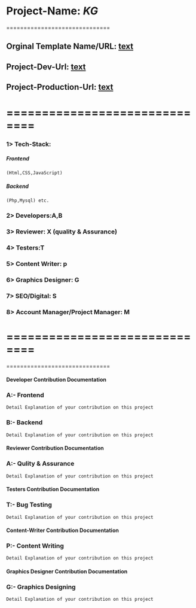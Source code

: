 # Project-Name: ***KG***

==============================

## Orginal Template Name/URL: [text](https://xzy.com/)
## Project-Dev-Url: [text](https://xzy.com/)
## Project-Production-Url: [text](https://xzy.com/)

==============================
==============================

### 1> Tech-Stack:
##### Frontend
```
(Html,CSS,JavaScript)

```
##### Backend
```
(Php,Mysql) etc.

```
### 2> Developers:A,B
### 3> Reviewer: X (quality & Assurance)
### 4> Testers:T
### 5> Content Writer: p
### 6> Graphics Designer: G
### 7> SEO/Digital: S
### 8> Account Manager/Project Manager: M

==============================
==============================
==============================

#### Developer Contribution Documentation

### A:- Frontend 
```
Detail Explanation of your contribution on this project

```
### B:- Backend 
```
Detail Explanation of your contribution on this project

```

#### Reviewer Contribution Documentation

### A:- Qulity & Assurance
```
Detail Explanation of your contribution on this project

```
#### Testers Contribution Documentation

### T:- Bug Testing
```
Detail Explanation of your contribution on this project

```
#### Content-Writer Contribution Documentation

### P:- Content Writing
```
Detail Explanation of your contribution on this project

```
#### Graphics Designer Contribution Documentation

### G:- Graphics Designing
```
Detail Explanation of your contribution on this project

```
